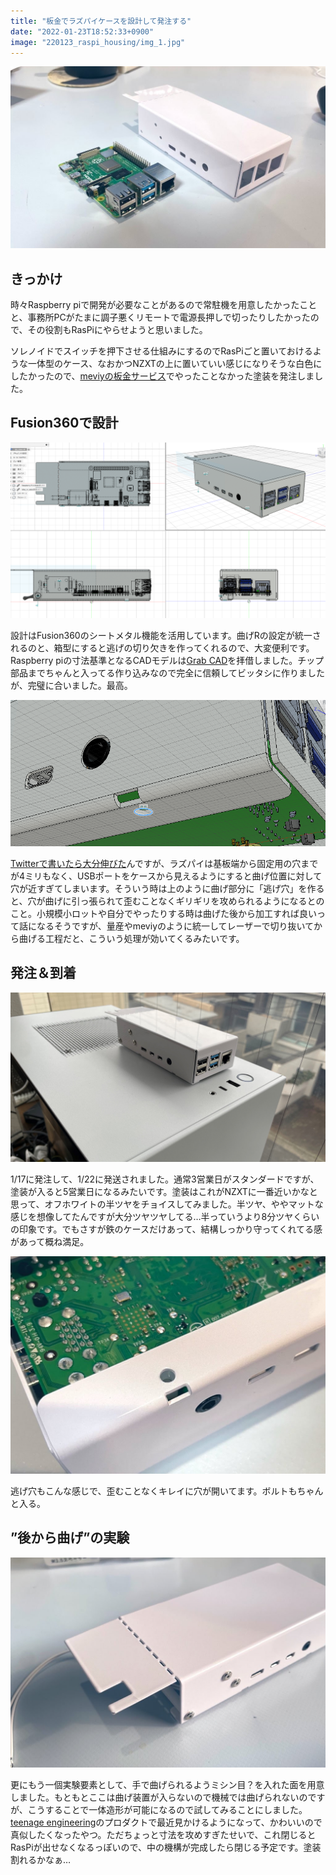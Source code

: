```yaml
---
title: "板金でラズパイケースを設計して発注する"
date: "2022-01-23T18:52:33+0900"
image: "220123_raspi_housing/img_1.jpg"
---
```


![](img_1.jpg)

## きっかけ

時々Raspberry piで開発が必要なことがあるので常駐機を用意したかったことと、事務所PCがたまに調子悪くリモートで電源長押しで切ったりしたかったので、その役割もRasPiにやらせようと思いました。

ソレノイドでスイッチを押下させる仕組みにするのでRasPiごと置いておけるような一体型のケース、なおかつNZXTの上に置いていい感じになりそうな白色にしたかったので、[meviyの板金サービス](https://meviy.misumi-ec.com/ja-jp/)でやったことなかった塗装を発注しました。

## Fusion360で設計

![](fusion.png)

設計はFusion360のシートメタル機能を活用しています。曲げRの設定が統一されるのと、箱型にすると逃げの切り欠きを作ってくれるので、大変便利です。Raspberry piの寸法基準となるCADモデルは[Grab CAD](https://grabcad.com/library/raspberry-pi-4-model-b-1)を拝借しました。チップ部品までちゃんと入ってる作り込みなので完全に信頼してビッタシに作りましたが、完璧に合いました。最高。

![](hole.png)

[Twitterで書いたら大分伸びた](https://twitter.com/loveandsheep145/status/1482688058013421569?s=20)んですが、ラズパイは基板端から固定用の穴までが4ミリもなく、USBポートをケースから見えるようにすると曲げ位置に対して穴が近すぎてしまいます。そういう時は上のように曲げ部分に「逃げ穴」を作ると、穴が曲げに引っ張られて歪むことなくギリギリを攻められるようになるとのこと。小規模小ロットや自分でやったりする時は曲げた後から加工すれば良いって話になるそうですが、量産やmeviyのように統一してレーザーで切り抜いてから曲げる工程だと、こういう処理が効いてくるみたいです。


## 発注＆到着

![](nzxt.jpg)

1/17に発注して、1/22に発送されました。通常3営業日がスタンダードですが、塗装が入ると5営業日になるみたいです。塗装はこれがNZXTに一番近いかなと思って、オフホワイトの半ツヤをチョイスしてみました。半ツヤ、ややマットな感じを想像してたんですが大分ツヤツヤしてる…半っていうより8分ツヤくらいの印象です。でもさすが鉄のケースだけあって、結構しっかり守ってくれてる感があって概ね満足。

![](nige.jpg)

逃げ穴もこんな感じで、歪むことなくキレイに穴が開いてます。ボルトもちゃんと入る。

## ”後から曲げ”の実験

![](teenage.jpg)

更にもう一個実験要素として、手で曲げられるようミシン目？を入れた面を用意しました。もともとここは曲げ装置が入らないので機械では曲げられないのですが、こうすることで一体造形が可能になるので試してみることにしました。[teenage engineering](https://teenage.engineering/products/computer-1)のプロダクトで最近見かけるようになって、かわいいので真似したくなったやつ。ただちょっと寸法を攻めすぎたせいで、これ閉じるとRasPiが出せなくなるっぽいので、中の機構が完成したら閉じる予定です。塗装割れるかなぁ…